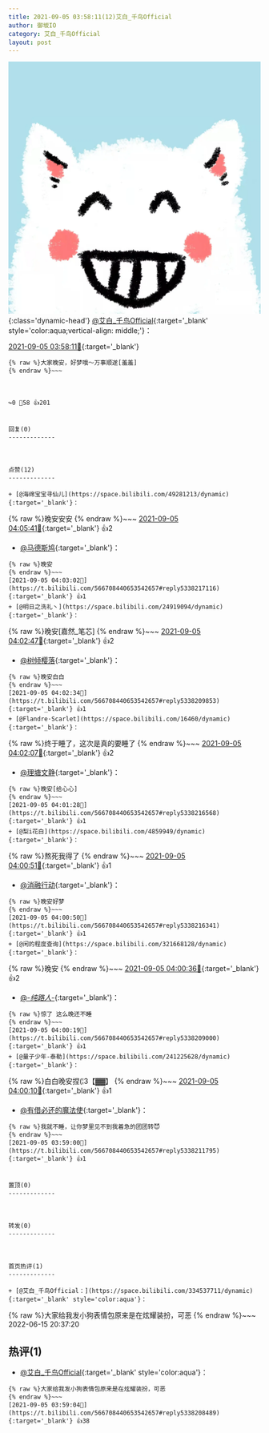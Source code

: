 ```yaml
---
title: 2021-09-05 03:58:11(12)艾白_千鸟Official
author: 御坂IO
category: 艾白_千鸟Official
layout: post
---
```


![img](/images/9ae8b9445fd0665cc014d9080156a45271be73c6.jpg){:class='dynamic-head'}
[@艾白_千鸟Official](https://space.bilibili.com/334537711/dynamic){:target='_blank' style='color:aqua;vertical-align: middle;'}：

[2021-09-05 03:58:11🔗](https://t.bilibili.com/566708440653542657){:target='_blank'}

~~~
{% raw %}大家晚安，好梦哦～万事顺遂[羞羞]
{% endraw %}~~~



↪️0 💬58 👍201


回复(0)
-------------



点赞(12)
-------------

+ [@海绵宝宝寻仙儿](https://space.bilibili.com/49281213/dynamic){:target='_blank'}：
~~~
{% raw %}晚安安安
{% endraw %}~~~
[2021-09-05 04:05:41🔗](https://t.bilibili.com/566708440653542657#reply5338213943){:target='_blank'} 👍2
+ [@马德斯鸠](https://space.bilibili.com/89634542/dynamic){:target='_blank'}：
~~~
{% raw %}晚安
{% endraw %}~~~
[2021-09-05 04:03:02🔗](https://t.bilibili.com/566708440653542657#reply5338217116){:target='_blank'} 👍1
+ [@明日之洗礼丶](https://space.bilibili.com/24919094/dynamic){:target='_blank'}：
~~~
{% raw %}晚安[嘉然_笔芯]
{% endraw %}~~~
[2021-09-05 04:02:47🔗](https://t.bilibili.com/566708440653542657#reply5338217036){:target='_blank'} 👍2
+ [@树倾樱落](https://space.bilibili.com/14881290/dynamic){:target='_blank'}：
~~~
{% raw %}晚安白白
{% endraw %}~~~
[2021-09-05 04:02:34🔗](https://t.bilibili.com/566708440653542657#reply5338209853){:target='_blank'} 👍1
+ [@Flandre·Scarlet](https://space.bilibili.com/16460/dynamic){:target='_blank'}：
~~~
{% raw %}终于睡了，这次是真的要睡了
{% endraw %}~~~
[2021-09-05 04:02:07🔗](https://t.bilibili.com/566708440653542657#reply5338209649){:target='_blank'} 👍2
+ [@理塘文静](https://space.bilibili.com/39670653/dynamic){:target='_blank'}：
~~~
{% raw %}晚安[给心心]
{% endraw %}~~~
[2021-09-05 04:01:28🔗](https://t.bilibili.com/566708440653542657#reply5338216568){:target='_blank'} 👍1
+ [@梨i花白](https://space.bilibili.com/4859949/dynamic){:target='_blank'}：
~~~
{% raw %}熬死我得了
{% endraw %}~~~
[2021-09-05 04:00:51🔗](https://t.bilibili.com/566708440653542657#reply5338216344){:target='_blank'} 👍1
+ [@消融行动](https://space.bilibili.com/72648928/dynamic){:target='_blank'}：
~~~
{% raw %}晚安好梦
{% endraw %}~~~
[2021-09-05 04:00:50🔗](https://t.bilibili.com/566708440653542657#reply5338216341){:target='_blank'} 👍1
+ [@闲的程度查询](https://space.bilibili.com/321668128/dynamic){:target='_blank'}：
~~~
{% raw %}晚安
{% endraw %}~~~
[2021-09-05 04:00:36🔗](https://t.bilibili.com/566708440653542657#reply5338209095){:target='_blank'} 👍2
+ [@-_纯路人_-](https://space.bilibili.com/198751830/dynamic){:target='_blank'}：
~~~
{% raw %}惊了 这么晚还不睡
{% endraw %}~~~
[2021-09-05 04:00:19🔗](https://t.bilibili.com/566708440653542657#reply5338209000){:target='_blank'} 👍1
+ [@量子少年-泰勒](https://space.bilibili.com/241225628/dynamic){:target='_blank'}：
~~~
{% raw %}白白晚安捏(¦3【▓▓】
{% endraw %}~~~
[2021-09-05 04:00:10🔗](https://t.bilibili.com/566708440653542657#reply5338212153){:target='_blank'} 👍1
+ [@有借必还的魔法使](https://space.bilibili.com/7955075/dynamic){:target='_blank'}：
~~~
{% raw %}我就不睡，让你梦里见不到我着急的团团转😈
{% endraw %}~~~
[2021-09-05 03:59:00🔗](https://t.bilibili.com/566708440653542657#reply5338211795){:target='_blank'} 👍1


置顶(0)
-------------



转发(0)
-------------



首页热评(1)
-------------

+ [@艾白_千鸟Official：](https://space.bilibili.com/334537711/dynamic){:target='_blank' style='color:aqua'}：
~~~
{% raw %}大家给我发小狗表情包原来是在炫耀装扮，可恶
{% endraw %}~~~
2022-06-15 20:37:20


热评(1)
-------------

+ [@艾白_千鸟Official](https://space.bilibili.com/334537711/dynamic){:target='_blank' style='color:aqua'}：
~~~
{% raw %}大家给我发小狗表情包原来是在炫耀装扮，可恶
{% endraw %}~~~
[2021-09-05 03:59:04🔗](https://t.bilibili.com/566708440653542657#reply5338208489){:target='_blank'} 👍38


